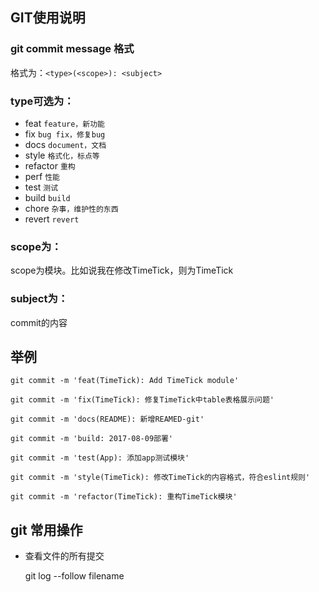 
## GIT使用说明

### git commit message 格式

格式为：`<type>(<scope>): <subject>`

### type可选为：

- feat   `feature，新功能`
- fix       `bug fix，修复bug`
- docs      `document，文档`
- style     `格式化，标点等` 
- refactor  `重构`
- perf      `性能`
- test      `测试`
- build     `build`
- chore     `杂事，维护性的东西`
- revert    `revert`

### scope为：
scope为模块。比如说我在修改TimeTick，则为TimeTick

### subject为：
commit的内容


## 举例

`git commit -m 'feat(TimeTick): Add TimeTick module'`

`git commit -m 'fix(TimeTick): 修复TimeTick中table表格展示问题'`

`git commit -m 'docs(README): 新增REAMED-git'`

`git commit -m 'build: 2017-08-09部署'`

`git commit -m 'test(App): 添加app测试模块'`

`git commit -m 'style(TimeTick): 修改TimeTick的内容格式，符合eslint规则'`

`git commit -m 'refactor(TimeTick): 重构TimeTick模块'`



## git 常用操作
- 查看文件的所有提交
    
    git log --follow filename
    